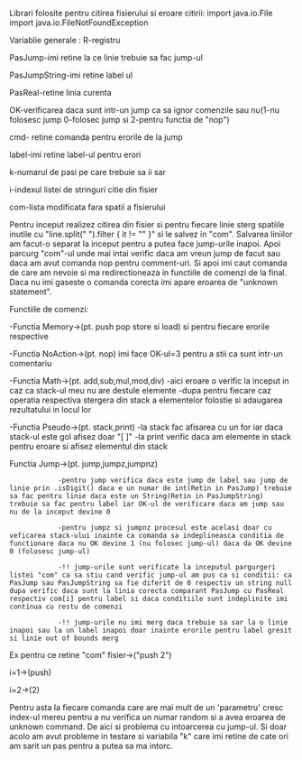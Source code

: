 Librari folosite pentru citirea fisierului si eroare citirii:
import java.io.File
import java.io.FileNotFoundException

Variablie generale :
R-registru

PasJump-imi retine la ce linie trebuie sa fac jump-ul

PasJumpString-imi retine label ul

PasReal-retine linia curenta

OK-verificarea daca sunt intr-un jump ca sa ignor comenzile sau nu(1-nu folosesc jump 0-folosec jump si 2-pentru functia de "nop")

cmd- retine comanda pentru erorile de la jump

label-imi retine label-ul pentru erori

k-numarul de pasi pe care trebuie sa ii sar

i-indexul listei de stringuri citie din fisier

com-lista modificata fara spatii a fisierului


Pentru inceput realizez citirea din fisier si pentru fiecare linie sterg spatiile inutile cu "line.split(" ").filter { it != "" }" si le salvez in "com". Salvarea liniilor am facut-o separat la inceput pentru a putea face jump-urile inapoi.
Apoi parcurg "com"-ul unde mai intai verific daca am vreun jump de facut sau daca am avut comanda nop pentru comment-uri. Si apoi imi caut comanda de care am nevoie si ma redirectioneaza in functiile de comenzi de la final. Daca nu imi gaseste o comanda corecta imi apare eroarea de "unknown statement".

Functiile de comenzi:

-Functia Memory->(pt. push pop store si load)
                si pentru fiecare erorile respective

-Functia NoAction->(pt. nop)
                imi face OK-ul=3 pentru a stii ca sunt intr-un comentariu

-Functia Math->(pt. add,sub,mul,mod,div)
                -aici eroare o verific la inceput in caz ca stack-ul meu nu are destule elemente
                -dupa pentru fiecare caz operatia respectiva stergera din stack a elementelor folostie si adaugarea rezultatului in locul lor

-Functia Pseudo->(pt. stack,print)
                -la stack fac afisarea cu un for iar daca stack-ul este gol afisez doar "[ ]"
                -la print verific daca am elemente in stack pentru eroare si afisez elementul din stack

Functia Jump->(pt. jump,jumpz,jumpnz)

                -pentru jump verifica daca este jump de label sau jump de linie prin .isDigit() daca e un numar de int(Retin in PasJump) trebuie sa fac pentru linie daca este un String(Retin in PasJumpString) trebuie sa fac pentru label iar OK-ul de verificare daca am jump sau nu de la inceput devine 0

                -pentru jumpz si jumpnz procesul este acelasi doar cu veficarea stack-ului inainte ca comanda sa indeplineasca conditia de functionare daca nu OK devine 1 (nu folosec jump-ul) daca da OK devine 0 (folosesc jump-ul)

                -!! jump-urile sunt verificate la inceputul pargurgeri listei "com" ca sa stiu cand verific jump-ul am pus ca si conditii: ca PasJump sau PasJumpString sa fie diferit de 0 respectiv un string null dupa verific daca sunt la linia corecta comparant PasJump cu PasReal respectiv com[i] pentru label si daca conditiile sunt indeplinite imi continua cu restu de comenzi

                -!! jump-urile nu imi merg daca trebuie sa sar la o linie inapoi sau la un label inapoi doar inainte erorile pentru label gresit si linie out of bounds merg

Ex pentru ce retine "com"       fisier->("push 2")

i=1->(push)

i=2->(2)

Pentru asta la fiecare comanda care are mai mult de un 'parametru' cresc index-ul mereu pentru a nu verifica un numar random si a avea eroarea de unknown command. De aici si problema cu intoarcerea cu jump-ul. Si doar acolo am avut probleme in testare si variabila "k" care imi retine de cate ori am sarit un pas pentru a putea sa ma intorc.
